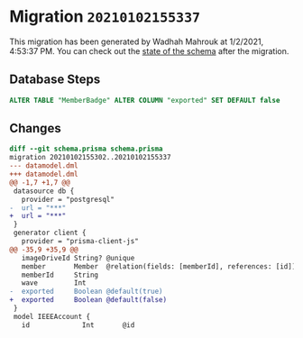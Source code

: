 # Migration `20210102155337`

This migration has been generated by Wadhah Mahrouk at 1/2/2021, 4:53:37 PM.
You can check out the [state of the schema](./schema.prisma) after the migration.

## Database Steps

```sql
ALTER TABLE "MemberBadge" ALTER COLUMN "exported" SET DEFAULT false
```

## Changes

```diff
diff --git schema.prisma schema.prisma
migration 20210102155302..20210102155337
--- datamodel.dml
+++ datamodel.dml
@@ -1,7 +1,7 @@
 datasource db {
   provider = "postgresql"
-  url = "***"
+  url = "***"
 }
 generator client {
   provider = "prisma-client-js"
@@ -35,9 +35,9 @@
   imageDriveId String? @unique
   member       Member  @relation(fields: [memberId], references: [id])
   memberId     String
   wave         Int
-  exported     Boolean @default(true)
+  exported     Boolean @default(false)
 }
 model IEEEAccount {
   id             Int       @id
```


